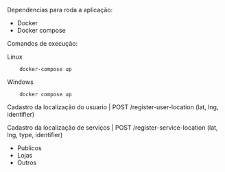 Dependencias para roda a aplicação:

- Docker
- Docker compose

Comandos de execução:

Linux

```
    docker-compose up
```

Windows

```
    docker compose up
```

Cadastro da localização do usuario | POST /register-user-location (lat, lng, identifier)

Cadastro da localização de serviços | POST /register-service-location (lat, lng, type, identifier)

- Publicos
- Lojas
- Outros
